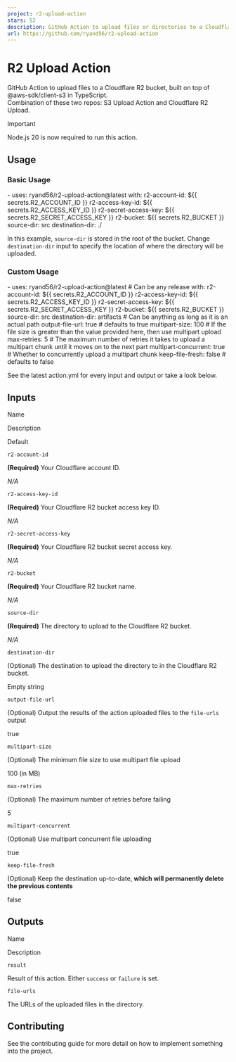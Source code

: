 ```yaml
---
project: r2-upload-action
stars: 52
description: GitHub Action to upload files or directories to a Cloudflare R2 bucket (or another S3 compatible API), built on top of @aws-sdk/client-s3 in TypeScript.
url: https://github.com/ryand56/r2-upload-action
---
```


R2 Upload Action
================

GitHub Action to upload files to a Cloudflare R2 bucket, built on top of @aws-sdk/client-s3 in TypeScript.  
Combination of these two repos: S3 Upload Action and Cloudflare R2 Upload.

Important

Node.js 20 is now required to run this action.

Usage
-----

### Basic Usage

\- uses: ryand56/r2-upload-action@latest
  with:
    r2-account-id: ${{ secrets.R2\_ACCOUNT\_ID }}
    r2-access-key-id: ${{ secrets.R2\_ACCESS\_KEY\_ID }}
    r2-secret-access-key: ${{ secrets.R2\_SECRET\_ACCESS\_KEY }}
    r2-bucket: ${{ secrets.R2\_BUCKET }}
    source-dir: src
    destination-dir: ./

In this example, `source-dir` is stored in the root of the bucket. Change `destination-dir` input to specify the location of where the directory will be uploaded.

### Custom Usage

\- uses: ryand56/r2-upload-action@latest # Can be any release
  with:
    r2-account-id: ${{ secrets.R2\_ACCOUNT\_ID }}
    r2-access-key-id: ${{ secrets.R2\_ACCESS\_KEY\_ID }}
    r2-secret-access-key: ${{ secrets.R2\_SECRET\_ACCESS\_KEY }}
    r2-bucket: ${{ secrets.R2\_BUCKET }}
    source-dir: src
    destination-dir: artifacts # Can be anything as long as it is an actual path
    output-file-url: true # defaults to true
    multipart-size: 100 # If the file size is greater than the value provided here, then use multipart upload
    max-retries: 5 # The maximum number of retries it takes to upload a multipart chunk until it moves on to the next part
    multipart-concurrent: true # Whether to concurrently upload a multipart chunk
    keep-file-fresh: false # defaults to false

See the latest action.yml for every input and output or take a look below.

Inputs
------

Name

Description

Default

`r2-account-id`

**(Required)** Your Cloudflare account ID.

_N/A_

`r2-access-key-id`

**(Required)** Your Cloudflare R2 bucket access key ID.

_N/A_

`r2-secret-access-key`

**(Required)** Your Cloudflare R2 bucket secret access key.

_N/A_

`r2-bucket`

**(Required)** Your Cloudflare R2 bucket name.

_N/A_

`source-dir`

**(Required)** The directory to upload to the Cloudflare R2 bucket.

_N/A_

`destination-dir`

(Optional) The destination to upload the directory to in the Cloudflare R2 bucket.

Empty string

`output-file-url`

(Optional) Output the results of the action uploaded files to the `file-urls` output

true

`multipart-size`

(Optional) The minimum file size to use multipart file upload

100 (in MB)

`max-retries`

(Optional) The maximum number of retries before failing

5

`multipart-concurrent`

(Optional) Use multipart concurrent file uploading

true

`keep-file-fresh`

(Optional) Keep the destination up-to-date, **which will permanently delete the previous contents**

false

Outputs
-------

Name

Description

`result`

Result of this action. Either `success` or `failure` is set.

`file-urls`

The URLs of the uploaded files in the directory.

Contributing
------------

See the contributing guide for more detail on how to implement something into the project.
